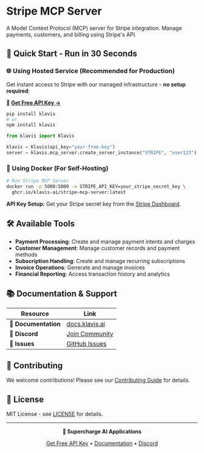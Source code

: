 # Stripe MCP Server

A Model Context Protocol (MCP) server for Stripe integration. Manage payments, customers, and billing using Stripe's API.

## 🚀 Quick Start - Run in 30 Seconds

### 🌐 Using Hosted Service (Recommended for Production)

Get instant access to Stripe with our managed infrastructure - **no setup required**:

**🔗 [Get Free API Key →](https://www.klavis.ai/home/api-keys)**

```bash
pip install klavis
# or
npm install klavis
```

```python
from klavis import Klavis

klavis = Klavis(api_key="your-free-key")
server = klavis.mcp_server.create_server_instance("STRIPE", "user123")
```

### 🐳 Using Docker (For Self-Hosting)

```bash
# Run Stripe MCP Server
docker run -p 5000:5000 -e STRIPE_API_KEY=your_stripe_secret_key \
  ghcr.io/klavis-ai/stripe-mcp-server:latest
```

**API Key Setup:** Get your Stripe secret key from the [Stripe Dashboard](https://dashboard.stripe.com/apikeys).

## 🛠️ Available Tools

- **Payment Processing**: Create and manage payment intents and charges
- **Customer Management**: Manage customer records and payment methods
- **Subscription Handling**: Create and manage recurring subscriptions
- **Invoice Operations**: Generate and manage invoices
- **Financial Reporting**: Access transaction history and analytics

## 📚 Documentation & Support

| Resource | Link |
|----------|------|
| **📖 Documentation** | [docs.klavis.ai](https://docs.klavis.ai) |
| **💬 Discord** | [Join Community](https://discord.gg/p7TuTEcssn) |
| **🐛 Issues** | [GitHub Issues](https://github.com/klavis-ai/klavis/issues) |

## 🤝 Contributing

We welcome contributions! Please see our [Contributing Guide](../../CONTRIBUTING.md) for details.

## 📜 License

MIT License - see [LICENSE](../../LICENSE) for details.

---

<div align="center">
  <p><strong>🚀 Supercharge AI Applications </strong></p>
  <p>
    <a href="https://www.klavis.ai">Get Free API Key</a> •
    <a href="https://docs.klavis.ai">Documentation</a> •
    <a href="https://discord.gg/p7TuTEcssn">Discord</a>
  </p>
</div>
